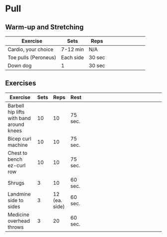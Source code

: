 # Pull

## Warm-up and Stretching

| Exercise                     | Sets     | Reps    | &nbsp; | &nbsp; | &nbsp; | &nbsp; | &nbsp; | &nbsp; |
| ---------------------------- | -------- | ------- | ------ | ------ | ------ | ------ | ------ | ------ |
| Cardio, your choice          | 7-12 min | N/A     |        |        |        |        |        |        |
| Toe pulls (Peroneus)         | Each side    | 30 sec  |        |        |        |        |        |        |
| Down dog                     | 1        | 30 sec  |        |        |        |        |        |        |

## Exercises

| Exercise                | Sets  | Reps | Rest    | &nbsp;&nbsp;&nbsp;&nbsp;&nbsp;&nbsp; | &nbsp;&nbsp;&nbsp;&nbsp;&nbsp;&nbsp; | &nbsp;&nbsp;&nbsp;&nbsp;&nbsp;&nbsp; | &nbsp;&nbsp;&nbsp;&nbsp;&nbsp;&nbsp; | &nbsp;&nbsp;&nbsp;&nbsp;&nbsp;&nbsp; | &nbsp;&nbsp;&nbsp;&nbsp;&nbsp;&nbsp; |
| ---------------------------------------- | ----- | ------------- | ------- | ------ | ------ | ------ | ------ | ------ | ------ |
| Barbell hip lifts with band around knees | 10    | 10            | 75 sec. |        |        |        |        |        |        |
| Bicep curl machine                       | 10     | 10            | 75 sec. |        |        |        |        |        |        |
| Chest to bench ez-curl row               | 10     | 10            | 75 sec. |        |        |        |        |        |        |
| Shrugs                   | 3     | 10 | 60 sec. |        |        |        |        |        |        |
| Landmine side to sides                   | 3     | 12 (ea. side) | 60 sec. |        |        |        |        |        |        |
| Medicine overhead throws                 | 3     | 20           | 60 sec. |        |        |        |        |        |        |
